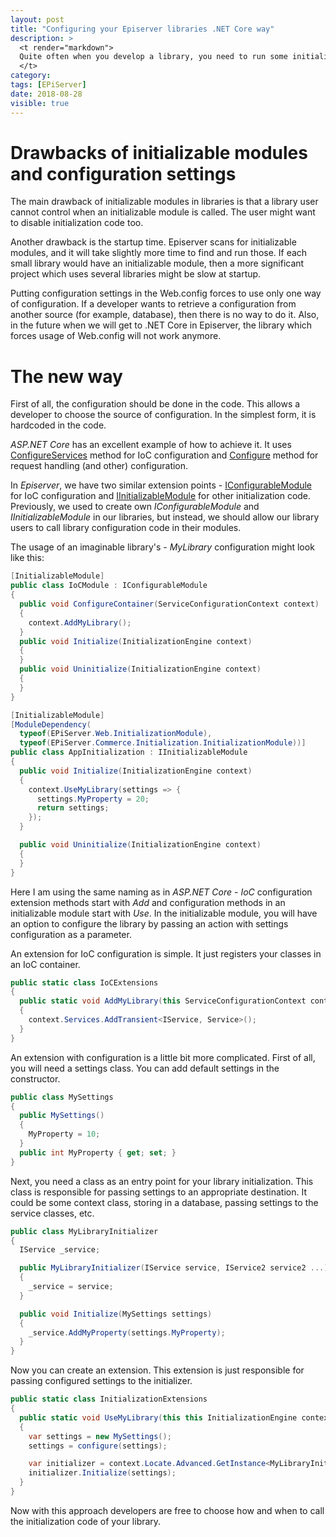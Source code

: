 ```yaml
---
layout: post
title: "Configuring your Episerver libraries .NET Core way"
description: >
  <t render="markdown">
  Quite often when you develop a library, you need to run some initialization code or allow a library user to configure your it. Usually, developers add initializable modules in their libraries and use settings from Web.config to configure their libraries. However, these approaches have some drawbacks.
  </t>
category:
tags: [EPiServer]
date: 2018-08-28
visible: true
---
```


# Drawbacks of initializable modules and configuration settings

The main drawback of initializable modules in libraries is that a library user cannot control when an initializable module is called. The user might want to disable initialization code too.

Another drawback is the startup time. Episerver scans for initializable modules, and it will take slightly more time to find and run those. If each small library would have an initializable module, then a more significant project which uses several libraries might be slow at startup.

Putting configuration settings in the Web.config forces to use only one way of configuration. If a developer wants to retrieve a configuration from another source (for example, database), then there is no way to do it. Also, in the future when we will get to .NET Core in Episerver, the library which forces usage of Web.config will not work anymore.

# The new way

First of all, the configuration should be done in the code. This allows a developer to choose the source of configuration. In the simplest form, it is hardcoded in the code.

_ASP.NET Core_ has an excellent example of how to achieve it. It uses [ConfigureServices](https://docs.microsoft.com/en-us/aspnet/core/fundamentals/startup?view=aspnetcore-2.1#the-configureservices-method) method for IoC configuration and [Configure](https://docs.microsoft.com/en-us/aspnet/core/fundamentals/startup?view=aspnetcore-2.1#the-configure-method) method for request handling (and other) configuration.

In _Episerver_, we have two similar extension points - [IConfigurableModule](https://world.episerver.com/documentation/developer-guides/CMS/initialization/dependency-injection/) for IoC configuration and [IInitializableModule](https://world.episerver.com/documentation/developer-guides/CMS/initialization/) for other initialization code. Previously, we used to create own _IConfigurableModule_ and _IInitializableModule_ in our libraries, but instead, we should allow our library users to call library configuration code in their modules.

The usage of an imaginable library's - _MyLibrary_ configuration might look like this:

```csharp
[InitializableModule]
public class IoCModule : IConfigurableModule
{
  public void ConfigureContainer(ServiceConfigurationContext context)
  {
    context.AddMyLibrary();
  }
  public void Initialize(InitializationEngine context)
  {
  }
  public void Uninitialize(InitializationEngine context)
  {
  }
}

[InitializableModule]
[ModuleDependency(
  typeof(EPiServer.Web.InitializationModule),
  typeof(EPiServer.Commerce.Initialization.InitializationModule))]
public class AppInitialization : IInitializableModule
{
  public void Initialize(InitializationEngine context)
  {
    context.UseMyLibrary(settings => {
      settings.MyProperty = 20;
      return settings;
    });
  }

  public void Uninitialize(InitializationEngine context)
  {
  }
}
```

Here I am using the same naming as in _ASP.NET Core_ - _IoC_ configuration extension methods start with _Add_ and configuration methods in an initializable module start with _Use_. In the initializable module, you will have an option to configure the library by passing an action with settings configuration as a parameter.

An extension for IoC configuration is simple. It just registers your classes in an IoC container.

```csharp
public static class IoCExtensions
{
  public static void AddMyLibrary(this ServiceConfigurationContext context)
  {
    context.Services.AddTransient<IService, Service>();
  }
}
```

An extension with configuration is a little bit more complicated. First of all, you will need a settings class. You can add default settings in the constructor.

```csharp
public class MySettings
{
  public MySettings()
  {
    MyProperty = 10;
  }
  public int MyProperty { get; set; }
}
```

Next, you need a class as an entry point for your library initialization. This class is responsible for passing settings to an appropriate destination. It could be some context class, storing in a database, passing settings to the service classes, etc.

```csharp
public class MyLibraryInitializer
{
  IService _service;

  public MyLibraryInitializer(IService service, IService2 service2 ...)
  {
    _service = service;
  }

  public void Initialize(MySettings settings)
  {
    _service.AddMyProperty(settings.MyProperty);
  }
}
```

Now you can create an extension. This extension is just responsible for passing configured settings to the initializer.

```csharp
public static class InitializationExtensions
{
  public static void UseMyLibrary(this this InitializationEngine context, Func<MySettings, MySettings> configure)
  {
    var settings = new MySettings();
    settings = configure(settings);

    var initializer = context.Locate.Advanced.GetInstance<MyLibraryInitializer>();
    initializer.Initialize(settings);
  }
}
```

Now with this approach developers are free to choose how and when to call the initialization code of your library.